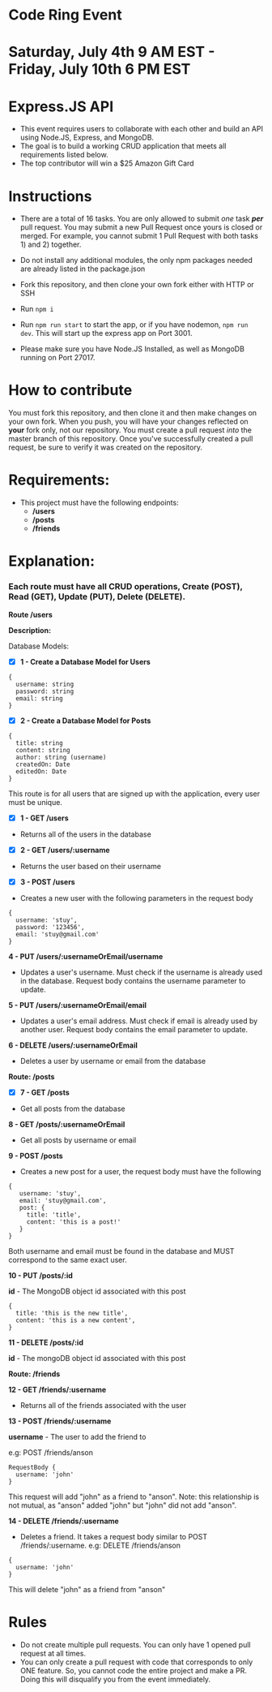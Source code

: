 # Code Ring Event

# Saturday, July 4th 9 AM EST - Friday, July 10th 6 PM EST

# Express.JS API

- This event requires users to collaborate with each other and build an API using Node.JS, Express, and MongoDB.
- The goal is to build a working CRUD application that meets all requirements listed below.
- The top contributor will win a $25 Amazon Gift Card

# Instructions

- There are a total of 16 tasks. You are only allowed to submit *one* task ***per*** pull request. You may submit a new Pull Request once yours is closed or merged. For example, you cannot submit 1 Pull Request with both tasks 1) and 2) together.

- Do not install any additional modules, the only npm packages needed are already listed in the package.json

- Fork this repository, and then clone your own fork either with HTTP or SSH

- Run `npm i`

- Run `npm run start` to start the app, or if you have nodemon, `npm run dev`. This will start up the express app on Port 3001.

- Please make sure you have Node.JS Installed, as well as MongoDB running on Port 27017.


# How to contribute

You must fork this repository, and then clone it and then make changes on your own fork. When you push, you will have your changes reflected on **your** fork only, not our repository. You must create a pull request *into* the master branch of this repository. Once you've successfully created a pull request, be sure to verify it was created on the repository. 

# Requirements:

- This project must have the following endpoints:
  - **/users**
  - **/posts**
  - **/friends**


# Explanation:

### Each route must have all CRUD operations, Create (POST), Read (GET), Update (PUT), Delete (DELETE).

**Route /users**

**Description:**

Database Models:

- [x] **1 - Create a Database Model for Users**

```
{
  username: string
  password: string
  email: string
}
```

- [x] **2 - Create a Database Model for Posts**
```
{
  title: string
  content: string
  author: string (username)
  createdOn: Date
  editedOn: Date
}
```

This route is for all users that are signed up with the application, every user must be unique.

- [x] **1 - GET /users**

- Returns all of the users in the database

- [x] **2 - GET /users/:username**

- Returns the user based on their username

- [x] **3 - POST /users**

- Creates a new user with the following parameters in the request body

```
{
  username: 'stuy',
  password: '123456',
  email: 'stuy@gmail.com'
}
```

**4 - PUT /users/:usernameOrEmail/username**

- Updates a user's username. Must check if the username is already used in the database. Request body contains the username parameter to update.

**5 - PUT /users/:usernameOrEmail/email**

- Updates a user's email address. Must check if email is already used by another user. Request body contains the email parameter to update.

**6 - DELETE /users/:usernameOrEmail**

- Deletes a user by username or email from the database

**Route: /posts**

- [x] **7 - GET /posts**

 - Get all posts from the database

**8 - GET /posts/:usernameOrEmail**

- Get all posts by username or email

**9 - POST /posts**

- Creates a new post for a user, the request body must have the following

```
{
   username: 'stuy',
   email: 'stuy@gmail.com',
   post: {
     title: 'title',
     content: 'this is a post!'
   }
}
```

Both username and email must be found in the database and MUST correspond to the same exact user.

**10 - PUT /posts/:id**

**id** - The MongoDB object id associated with this post

```
{
  title: 'this is the new title',
  content: 'this is a new content',
}
```

**11 - DELETE /posts/:id**

**id** - The mongoDB object id associated with this post


**Route: /friends**

**12 - GET /friends/:username**

- Returns all of the friends associated with the user

**13 - POST /friends/:username**

**username** - The user to add the friend to

e.g: POST /friends/anson

```
RequestBody {
  username: 'john'
}
```

This request will add "john" as a friend to "anson". Note: this relationship is not mutual, as "anson" added "john" but "john" did not add "anson".

**14 - DELETE /friends/:username**

- Deletes a friend. It takes a request body similar to POST /friends/:username.
e.g: DELETE /friends/anson

```
{
  username: 'john'
}
```

This will delete "john" as a friend from "anson"

# Rules

- Do not create multiple pull requests. You can only have 1 opened pull request at all times.
- You can only create a pull request with code that corresponds to only ONE feature. So, you cannot code the entire project and make a PR. Doing this will disqualify you from the event immediately.


